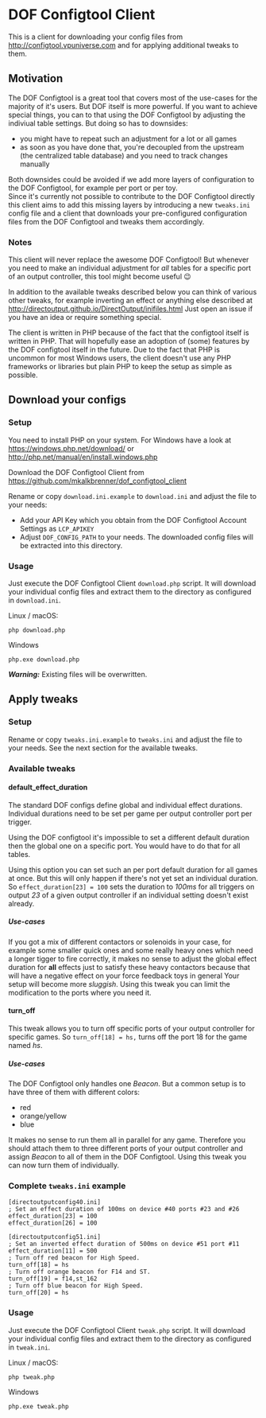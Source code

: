 # DOF Configtool Client

This is a client for downloading your config files from http://configtool.vpuniverse.com and for applying additional tweaks to them.

## Motivation

The DOF Configtool is a great tool that covers most of the use-cases for the majority of it's users.
But DOF itself is more powerful. If you want to achieve special things, you can to that using the DOF Configtool by adjusting the indiviual table settings.
But doing so has to downsides:
* you might have to repeat such an adjustment for a lot or all games
* as soon as you have done that, you're decoupled from the upstream (the centralized table database) and you need to track changes manually

Both downsides could be avoided if we add more layers of configuration to the DOF Configtool, for example per port or per toy.  
Since it's currently not possible to contribute to the DOF Configtool directly this client aims to add this missing layers by introducing a new `tweaks.ini`
config file and a client that downloads your pre-configured configuration files from the DOF Configtool and tweaks them accordingly.

### Notes

This client will never replace the awesome DOF Configtool!
But whenever you need to make an individual adjustment for _all_ tables for a specific port of an output controller, this tool might become useful﻿ 😉

In addition to the available tweaks described below you can think of various other tweaks,
for example inverting an effect or anything else described at http://directoutput.github.io/DirectOutput/inifiles.html
Just open an issue if you have an idea or require something special.

The client is written in PHP because of the fact that the configtool itself is written in PHP.
That will hopefully ease an adoption of (some) features by the DOF configtool itself in the future.
Due to the fact that PHP is uncommon for most Windows users, the client doesn't use any PHP frameworks or libraries but plain PHP to keep the setup as simple as possible. 

## Download your configs

### Setup

You need to install PHP on your system. For Windows have a look at https://windows.php.net/download/ or http://php.net/manual/en/install.windows.php

Download the DOF Configtool Client from https://github.com/mkalkbrenner/dof_configtool_client

Rename or copy `download.ini.example` to `download.ini` and adjust the file to your needs:
 * Add your API Key which you obtain from the DOF Configtool Account Settings as `LCP_APIKEY`
 * Adjust `DOF_CONFIG_PATH` to your needs. The downloaded config files will be extracted into this directory.
 
### Usage

Just execute the DOF Configtool Client `download.php` script. It will download your individual config files and extract them to the directory as configured in `download.ini`.

Linux / macOS:
```
php download.php
```

Windows
```
php.exe download.php
```

**_Warning:_** Existing files will be overwritten.
 
## Apply tweaks

### Setup

Rename or copy `tweaks.ini.example` to `tweaks.ini` and adjust the file to your needs. See the next section for the available tweaks.

### Available tweaks

#### default_effect_duration

The standard DOF configs define global and individual effect durations. Individual durations need to be set per game per output controller port per trigger.

Using the DOF configtool it's impossible to set a different default duration then the global one on a specific port. You would have to do that for all tables.

Using this option you can set such an per port default duration for all games at once. But this will only happen if there's not yet set an individual duration.
So `effect_duration[23] = 100` sets the duration to _100ms_ for all triggers on output _23_ of a given output controller if an individual setting doesn't exist already.

##### Use-cases

If you got a mix of different contactors or solenoids in your case, for example some smaller quick ones and some really heavy ones which need a longer tigger to fire correctly,
it makes no sense to adjust the global effect duration for **all** effects just to satisfy these heavy contactors because that will have a negative effect on your force feedback toys in general
Your setup will become more _sluggish_.
Using this tweak you can limit the modification to the ports where you need it.

#### turn_off

This tweak allows you to turn off specific ports of your output controller for specific games.
So `turn_off[18] = hs,` turns off the port 18 for the game named _hs_.

##### Use-cases

The DOF Configtool only handles one _Beacon_. But a common setup is to have three of them with different colors:
* red
* orange/yellow
* blue

It makes no sense to run them all in parallel for any game. Therefore you should attach them to three different ports of your output controller and assign _Beacon_ to all of them in the DOF Configtool.
Using this tweak you can now turn them of individually. 
 
### Complete `tweaks.ini` example

```
[directoutputconfig40.ini]
; Set an effect duration of 100ms on device #40 ports #23 and #26
effect_duration[23] = 100
effect_duration[26] = 100

[directoutputconfig51.ini]
; Set an inverted effect duration of 500ms on device #51 port #11
effect_duration[11] = 500
; Turn off red beacon for High Speed.
turn_off[18] = hs
; Turn off orange beacon for F14 and ST.
turn_off[19] = f14,st_162
; Turn off blue beacon for High Speed.
turn_off[20] = hs

```

### Usage

Just execute the DOF Configtool Client `tweak.php` script. It will download your individual config files and extract them to the directory as configured in `tweak.ini`.

Linux / macOS:
```
php tweak.php
```

Windows
```
php.exe tweak.php
```

